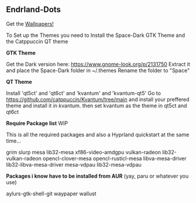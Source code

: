 ## Endrland-Dots

Get the [Wallpapers!](https://github.com/EnderSpy29/Wacky-Walls/)

To Set up the Themes you need to Install the Space-Dark GTK Theme and the Catppuccin QT theme

**GTK Theme**

Get the Dark version here: https://www.gnome-look.org/p/2131750
Extract it and place the Space-Dark folder in ~/.themes
Rename the folder to "Space"

**QT Theme**

Install 'qt5ct' and 'qt6ct' and 'kvantum' and 'kvantum-qt5'
Go to https://github.com/catppuccin/Kvantum/tree/main and install your preffered theme and install it in kvantum.
then set kvantum as the theme in qt5ct and qt6ct

**Require Package list** WIP

This is all the required packages and also a Hyprland quickstart at the same time...

grim slurp mesa lib32-mesa xf86-video-amdgpu vulkan-radeon lib32-vulkan-radeon opencl-clover-mesa opencl-rusticl-mesa libva-mesa-driver lib32-libva-mesa-driver mesa-vdpau lib32-mesa-vdpau

**Packages i know have to be installed from AUR** (yay, paru or whatever you use)

aylurs-gtk-shell-git waypaper wallust 
